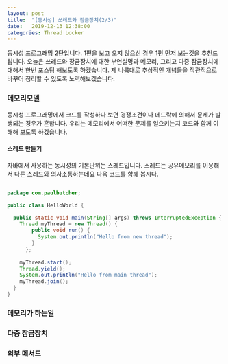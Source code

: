 ```yaml
---
layout: post
title:  "[동시성] 쓰레드와 잠금장치(2/3)"
date:   2019-12-13 12:38:00
categories: Thread Locker
---
```


동시성 프로그래밍 2탄입니다. 1편을 보고 오지 않으신 경우 1편 먼저 보는것을 추천드립니다. 오늘은 쓰레드와 장금장치에 대한 부연설명과 메모리, 그리고 다중 잠금장치에 대해서 한번 포스팅 해보도록 하겠습니다. 제 나름대로 추상적인 개념들을 직관적으로 바꾸어 정리할 수 있도록 노력해보겠습니다. 

### 메모리모델
동시성 프로그래밍에서 코드를 작성하다 보면 경쟁조건이나 데드락에 의해서 문제가 발생되는 경우가 흔합니다. 우리는 메모리에서 어떠한 문제를 일으키는지 코드와 함께 이해해 보도록 하겠습니다. 

#### 스레드 만들기
자바에서 사용하는 동시성의 기본단위는 스레드입니다. 스레드는 공유메모리를 이용해서 다른 스레드와 의사소통하는데요 다음 코드를 함께 봅시다.

```java

package com.paulbutcher;

public class HelloWorld {

  public static void main(String[] args) throws InterruptedException {
    Thread myThread = new Thread() {
        public void run() {
          System.out.println("Hello from new thread");
        }
      };
	  
    myThread.start();
    Thread.yield();
    System.out.println("Hello from main thread");
    myThread.join();
  }
}

```



### 메모리가 하는일

### 다중 잠금장치

### 외부 메서드



